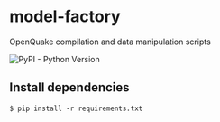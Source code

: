 # model-factory
OpenQuake compilation and data manipulation scripts

![PyPI - Python Version](https://img.shields.io/pypi/pyversions/openquake.engine)

## Install dependencies
`$ pip install -r requirements.txt`
